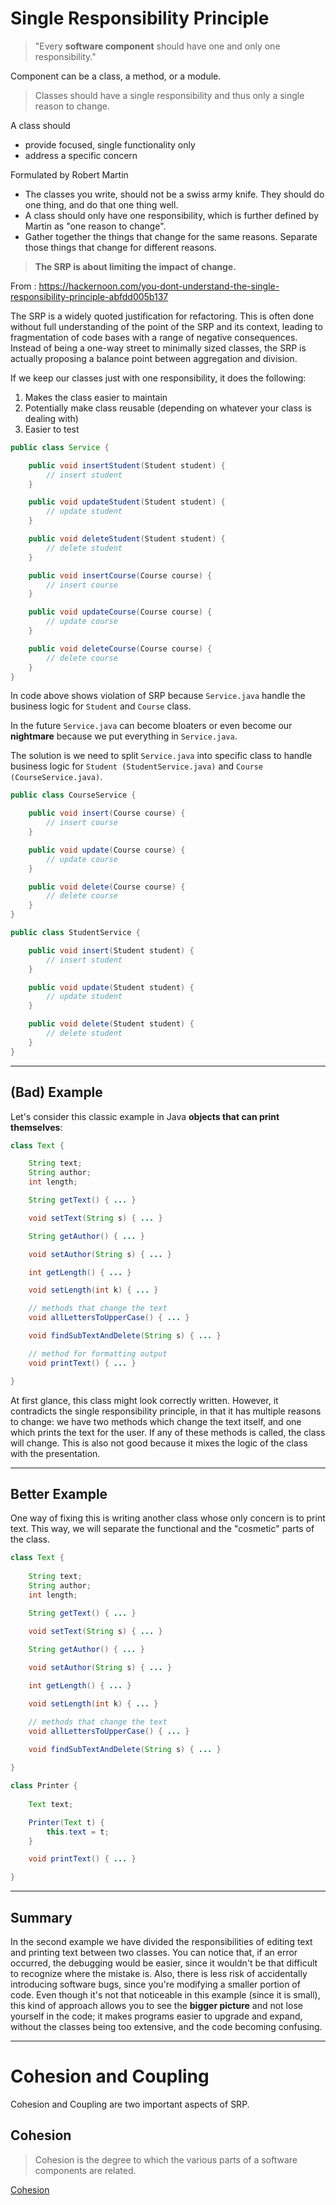 # Single Responsibility Principle

> "Every **software component** should have one and only one responsibility."

Component can be a class, a method, or a module.

> Classes should have a single responsibility and thus only a single reason to change.

A class should
* provide focused, single functionality only
* address a specific concern

Formulated by Robert Martin

* The classes you write, should not be a swiss army knife. They should do one thing, and do that one thing well.
* A class should only have one responsibility, which is further defined by Martin as "one reason to change".
* Gather together the things that change for the same reasons. Separate those things that change for different reasons.

> **The SRP is about limiting the impact of change.**

From : https://hackernoon.com/you-dont-understand-the-single-responsibility-principle-abfdd005b137

The SRP is a widely quoted justification for refactoring. This is often done without full understanding of the point of the SRP and its context, leading to fragmentation of code bases with a range of negative consequences. Instead of being a one-way street to minimally sized classes, the SRP is actually proposing a balance point between aggregation and division.

If we keep our classes just with one responsibility, it does the following:
1. Makes the class easier to maintain
2. Potentially make class reusable (depending on whatever your class is dealing with)
3. Easier to test

```java
public class Service {

    public void insertStudent(Student student) {
        // insert student
    }

    public void updateStudent(Student student) {
        // update student
    }

    public void deleteStudent(Student student) {
        // delete student
    }

    public void insertCourse(Course course) {
        // insert course
    }

    public void updateCourse(Course course) {
        // update course
    }

    public void deleteCourse(Course course) {
        // delete course
    }
}
```

In code above shows violation of SRP because `Service.java` handle the business logic for `Student` and `Course` class.

In the future `Service.java` can become bloaters or even become our **nightmare** because we put everything in `Service.java`.

The solution is we need to split `Service.java` into specific class to handle business logic for `Student (StudentService.java)` and `Course (CourseService.java)`.

```java
public class CourseService {

    public void insert(Course course) {
        // insert course
    }

    public void update(Course course) {
        // update course
    }

    public void delete(Course course) {
        // delete course
    }
}
```

```java
public class StudentService {

    public void insert(Student student) {
        // insert student
    }

    public void update(Student student) {
        // update student
    }

    public void delete(Student student) {
        // delete student
    }
}
```

---
## (Bad) Example

Let's consider this classic example in Java **objects that can print themselves**:

```java
class Text {

    String text;
    String author;
    int length;

    String getText() { ... }

    void setText(String s) { ... }

    String getAuthor() { ... }

    void setAuthor(String s) { ... }

    int getLength() { ... }

    void setLength(int k) { ... }

    // methods that change the text
    void allLettersToUpperCase() { ... }

    void findSubTextAndDelete(String s) { ... }

    // method for formatting output
    void printText() { ... }

}
```

At first glance, this class might look correctly written.
However, it contradicts the single responsibility principle, in that it has multiple reasons to change:
we have two methods which change the text itself, and one which prints the text for the user.
If any of these methods is called, the class will change.
This is also not good because it mixes the logic of the class with the presentation.

---
## Better Example

One way of fixing this is writing another class whose only concern is to print text.
This way, we will separate the functional and the "cosmetic" parts of the class.

```java
class Text {
	
    String text;
    String author;
    int length;

    String getText() { ... }
	
    void setText(String s) { ... }

    String getAuthor() { ... }

    void setAuthor(String s) { ... }

    int getLength() { ... }

    void setLength(int k) { ... }

    // methods that change the text
    void allLettersToUpperCase() { ... }
	
    void findSubTextAndDelete(String s) { ... }

}
```

```java
class Printer {
	
    Text text;

    Printer(Text t) {
        this.text = t;
    }

    void printText() { ... }

}
```

---
## Summary

In the second example we have divided the responsibilities of editing text and printing text between two classes.
You can notice that, if an error occurred, the debugging would be easier, since it wouldn't be that difficult to recognize where the mistake is.
Also, there is less risk of accidentally introducing software bugs, since you're modifying a smaller portion of code.
Even though it's not that noticeable in this example (since it is small), this kind of approach allows you to see the **bigger picture** and not lose yourself in the code;
it makes programs easier to upgrade and expand, without the classes being too extensive, and the code becoming confusing.

---
# Cohesion and Coupling

Cohesion and Coupling are two important aspects of SRP.

## Cohesion
> Cohesion is the degree to which the various parts of a software components are related.

[Cohesion](images/srp_cohesion.png "Download bloomRPC")